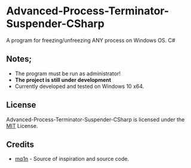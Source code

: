 # Advanced-Process-Terminator-Suspender-CSharp
A program for freezing/unfreezing ANY process on Windows OS. C#

## Notes;
* The program must be run as administrator!
* **The project is still under development**
* Currently developed and tested on Windows 10 x64. 

## License
Advanced-Process-Terminator-Suspender-CSharp is licensed under the [MIT](https://github.com/Letomaniy/Advanced-Process-Terminator-Suspender-CSharp/blob/main/LICENSE) License.

## Credits
- [mq1n](https://github.com/mq1n) - Source of inspiration and source code.
